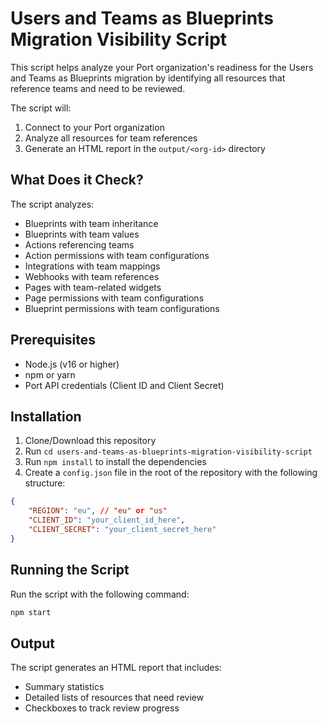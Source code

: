 # Users and Teams as Blueprints Migration Visibility Script

This script helps analyze your Port organization's readiness for the Users and Teams as Blueprints migration by identifying all resources that reference teams and need to be reviewed.

The script will:
1. Connect to your Port organization
2. Analyze all resources for team references
3. Generate an HTML report in the `output/<org-id>` directory

## What Does it Check?

The script analyzes:

- Blueprints with team inheritance
- Blueprints with team values
- Actions referencing teams
- Action permissions with team configurations
- Integrations with team mappings
- Webhooks with team references
- Pages with team-related widgets
- Page permissions with team configurations
- Blueprint permissions with team configurations

## Prerequisites

- Node.js (v16 or higher)
- npm or yarn
- Port API credentials (Client ID and Client Secret)

## Installation

1. Clone/Download this repository
2. Run `cd users-and-teams-as-blueprints-migration-visibility-script`
3. Run `npm install` to install the dependencies
4. Create a `config.json` file in the root of the repository with the following structure:

```json
{
    "REGION": "eu", // "eu" or "us"
    "CLIENT_ID": "your_client_id_here",
    "CLIENT_SECRET": "your_client_secret_here"
}
```

## Running the Script

Run the script with the following command:

```bash
npm start
```

## Output

The script generates an HTML report that includes:
- Summary statistics
- Detailed lists of resources that need review
- Checkboxes to track review progress
